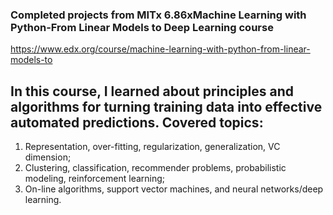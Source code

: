### Completed projects from MITx 6.86xMachine Learning with Python-From Linear Models to Deep Learning course

https://www.edx.org/course/machine-learning-with-python-from-linear-models-to

 ## In this course, I learned about principles and algorithms for turning training data into effective automated predictions. Covered topics:

1. Representation, over-fitting, regularization, generalization, VC dimension;
2. Clustering, classification, recommender problems, probabilistic modeling, reinforcement learning;
3. On-line algorithms, support vector machines, and neural networks/deep learning. 
